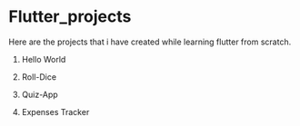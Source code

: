 ﻿# Flutter_projects
Here are the projects that i have created while learning flutter from scratch.
1. Hello World<br>

2. Roll-Dice<br>

3. Quiz-App<br>

4. Expenses Tracker 
